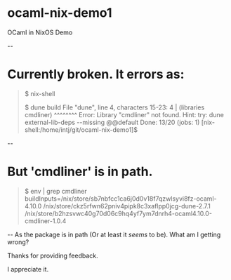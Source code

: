 # ocaml-nix-demo1
OCaml in NixOS Demo

--
# Currently broken. It errors as:

> $ nix-shell
> 
> $ dune build
> File "dune", line 4, characters 15-23:
>   4 |     (libraries cmdliner)
>                      ^^^^^^^^
>   Error: Library "cmdliner" not found.
>   Hint: try:
>     dune external-lib-deps --missing @@default
>   Done: 13/20 (jobs: 1)
>   [nix-shell:/home/intj/git/ocaml-nix-demo1]$ 

--
# But 'cmdliner' is in path.

>   $ env | grep cmdliner
> buildInputs=/nix/store/sb7nbfcc1ca6j0d0v18f7qzwlsyvi8fz-ocaml-4.10.0 /nix/store/ckz5rfwn62pniv4pipk8c3xaflpp0jcg-dune-2.7.1 /nix/store/b2hzsvwc40g70d06c9hq4yf7ym7dnrh4-ocaml4.10.0-cmdliner-1.0.4

--
As the package is in path (Or at least it *seems* to be). What am I getting wrong?

Thanks for providing feedback.

I appreciate it.
